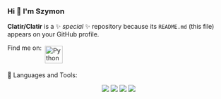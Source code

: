 ### Hi 👋 I'm Szymon


**Clatir/Clatir** is a ✨ _special_ ✨ repository because its `README.md` (this file) appears on your GitHub profile.

Find me on:
<a href="https://www.linkedin.com/in/szymon-malitka/" target="_blank" rel="noopener noreferrer"> <img src="https://cdn.jsdelivr.net/npm/simple-icons@v3/icons/linkedin.svg" alt="Python" height="40" style="vertical-align:top; margin:4px"></a>


 🧰 Languages and Tools:
<p align="center">
<img src="https://cdn.jsdelivr.net/gh/devicons/devicon/icons/python/python-original-wordmark.svg" />
<img src="https://cdn.jsdelivr.net/gh/devicons/devicon/icons/cplusplus/cplusplus-original.svg" />
<img src="https://cdn.jsdelivr.net/gh/devicons/devicon/icons/java/java-original.svg" />
<img src="https://cdn.jsdelivr.net/gh/devicons/devicon/icons/bash/bash-original.svg" />

</p>



